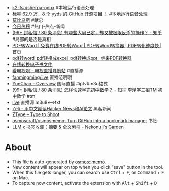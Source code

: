 - [k2-fsa/sherpa-onnx](https://github.com/k2-fsa/sherpa-onnx) #本地运行语音处理
- [标星 62.9 万，8 个 yyds 的 GitHub 开源项目 ！](https://zhuanlan.zhihu.com/p/1888285078272066715) #本地运行语音处理
- [莫比乌斯](https://onojyun.com/) #献忠
- [今日热榜](https://tophub.today/) #热门-热点-新闻
- [(99+ 封私信 / 80 条消息) 有哪些大局已定，却又被极限反杀的操作？ - 知乎](https://www.zhihu.com/question/60843717) #局部的是否是真相
- [PDF转Word | 免费在线PDF转Word |  PDF转Word转换器 | PDF转化速度快 | 首页](https://www.alltoall.net/)
- [pdf转word_pdf转换成excel_pdf转换成ppt _纬来PDF转换器](https://www.pdfpai.com/)
- [在线转换电子书文件](https://www.aconvert.com/cn/ebook/)
- [看电视呗 - 电视直播导航站](http://8.138.7.223/) #直播源
- [fanmingming/live](https://github.com/fanmingming/live) 直播范明明
- [YueChan - Overview](https://github.com/YueChan) 国际直播 #iptv#m3u格式
- [(99+ 封私信 / 80 条消息) 怎样快速学完初中数学？ - 知乎](https://www.zhihu.com/question/446652955/answer/4492809993) 李泽宇三招TM 初中数学  #tm
- [live](https://live.fanmingming.com/) 直播源 m3u8<-->txt
- [Zeli - 用中文阅读Hacker News和AI论文](https://zeli.app/zh) 黑客新闻
- [ZType – Type to Shoot](https://zty.pe/)
- [osmoscraft/osmosmemo: Turn GitHub into a bookmark manager](https://github.com/osmoscraft/osmosmemo) 书签
- [LLM x 书签收藏：摘要 & 全文索引 - Nekonull's Garden](https://nekonull.me/posts/llm_x_bookmark/)


# About

- This file is auto-generated by [osmos::memo](https://github.com/osmoscraft/osmosmemo).
- New content will appear on top when you click "save" button in the tool.
- When this file gets longer, you can search use <kbd>Ctrl</kbd> + <kbd>F</kbd>, or <kbd>Command</kbd> + <kbd>F</kbd> on Mac.
- To capture now content, activate the extension with <kbd>Alt</kbd> + <kbd>Shift</kbd> + <kbd>D</kbd>
